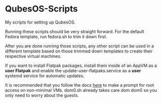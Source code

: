 # QubesOS-Scripts
My scripts for setting up QubesOS. 

Running these scripts should be very straight forward. For the default Fedora template, run fedora.sh to trim it down first.

After you are done running those scripts, any other script can be used in a different template based on those trimmed down templates to create their respective virtual machines.

If you want to install Flatpak packages, install them inside of an AppVM as a **user Flatpak** and enable the update-user-flatpaks.service as a **user** systemd service for automatic updates.

It is recommended that you follow the docs [here](https://www.qubes-os.org/doc/vm-sudo/#replacing-passwordless-root-access-with-dom0-user-prompt) to make a prompt for root access on non-minimal VMs. dom0.sh already takes care dom dom0 so you only need to worry about the guests.